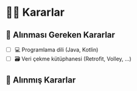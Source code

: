 # 👩‍⚖️ Kararlar

## 📃 Alınması Gereken Kararlar

* [ ] 💻 Programlama dili \(Java, Kotlin\)
* [ ] 🗃️ Veri çekme kütüphanesi \(Retrofit, Volley, ...\) 

## 🚀 Alınmış Kararlar



